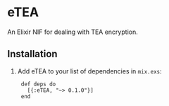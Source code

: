 # eTEA

An Elixir NIF for dealing with TEA encryption.

## Installation

1. Add eTEA to your list of dependencies in `mix.exs`:

        def deps do
          [{:eTEA, "~> 0.1.0"}]
        end

